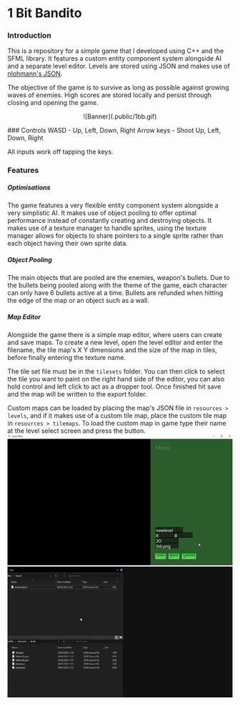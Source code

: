 # 1 Bit Bandito

### Introduction
This is a repository for a simple game that I developed using C++ and the SFML library. It features a custom entity component system alongside AI and a separate level editor. Levels are stored using JSON and makes use of [nlohmann's JSON](https://github.com/nlohmann/json).

The objective of the game is to survive as long as possible against growing waves of enemies. High scores are stored locally and persist through closing and opening the game.
<p style="text-align:center;">
![Banner](.public/1bb.gif)
</p>
### Controls
WASD - Up, Left, Down, Right
Arrow keys - Shoot Up, Left, Down, Right

All inputs work off tapping the keys.

### Features

##### Optimisations
The game features a very flexible entity component system alongside a very simplistic AI. It makes use of object pooling to offer optimal performance instead of constantly creating and destroying objects. It makes use of a texture manager to handle sprites, using the texture manager allows for objects to share pointers to a single sprite rather than each object having their own sprite data.

##### Object Pooling
The main objects that are pooled are the enemies, weapon's bullets. Due to the bullets being pooled along with the theme of the game, each character can only have 6 bullets active at a time. Bullets are refunded when hitting the edge of the map or an object such as a wall.

##### Map Editor
Alongside the game there is a simple map editor, where users can create and save maps. To create a new level, open the level editor and enter the filename, the tile map's X Y dimensions and the size of the map in tiles, before finally entering the texture name.

The tile set file must be in the `tilesets` folder. You can then click to select the tile you want to paint on the right hand side of the editor, you can also hold control and left click to act as a dropper tool. Once finished hit save and the map will be written to the export folder.

Custom maps can be loaded by placing the map's JSON file in `resources > levels`, and if it makes use of a custom tile map, place the custom tile map in `resources > tilemaps`. To load the custom map in game type their name at the level select screen and press the button.
![Level Editor](.public/leveleditor.gif)
![Load Level](.public/loadingcustomlevel.gif)
